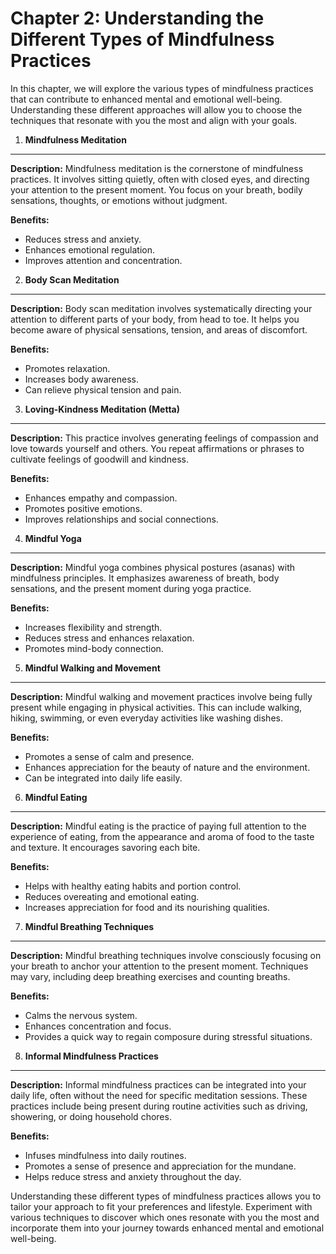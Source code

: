 Chapter 2: Understanding the Different Types of Mindfulness Practices
=====================================================================

In this chapter, we will explore the various types of mindfulness practices that can contribute to enhanced mental and emotional well-being. Understanding these different approaches will allow you to choose the techniques that resonate with you the most and align with your goals.

1. **Mindfulness Meditation**
-----------------------------

**Description:** Mindfulness meditation is the cornerstone of mindfulness practices. It involves sitting quietly, often with closed eyes, and directing your attention to the present moment. You focus on your breath, bodily sensations, thoughts, or emotions without judgment.

**Benefits:**

* Reduces stress and anxiety.
* Enhances emotional regulation.
* Improves attention and concentration.

2. **Body Scan Meditation**
---------------------------

**Description:** Body scan meditation involves systematically directing your attention to different parts of your body, from head to toe. It helps you become aware of physical sensations, tension, and areas of discomfort.

**Benefits:**

* Promotes relaxation.
* Increases body awareness.
* Can relieve physical tension and pain.

3. **Loving-Kindness Meditation (Metta)**
-----------------------------------------

**Description:** This practice involves generating feelings of compassion and love towards yourself and others. You repeat affirmations or phrases to cultivate feelings of goodwill and kindness.

**Benefits:**

* Enhances empathy and compassion.
* Promotes positive emotions.
* Improves relationships and social connections.

4. **Mindful Yoga**
-------------------

**Description:** Mindful yoga combines physical postures (asanas) with mindfulness principles. It emphasizes awareness of breath, body sensations, and the present moment during yoga practice.

**Benefits:**

* Increases flexibility and strength.
* Reduces stress and enhances relaxation.
* Promotes mind-body connection.

5. **Mindful Walking and Movement**
-----------------------------------

**Description:** Mindful walking and movement practices involve being fully present while engaging in physical activities. This can include walking, hiking, swimming, or even everyday activities like washing dishes.

**Benefits:**

* Promotes a sense of calm and presence.
* Enhances appreciation for the beauty of nature and the environment.
* Can be integrated into daily life easily.

6. **Mindful Eating**
---------------------

**Description:** Mindful eating is the practice of paying full attention to the experience of eating, from the appearance and aroma of food to the taste and texture. It encourages savoring each bite.

**Benefits:**

* Helps with healthy eating habits and portion control.
* Reduces overeating and emotional eating.
* Increases appreciation for food and its nourishing qualities.

7. **Mindful Breathing Techniques**
-----------------------------------

**Description:** Mindful breathing techniques involve consciously focusing on your breath to anchor your attention to the present moment. Techniques may vary, including deep breathing exercises and counting breaths.

**Benefits:**

* Calms the nervous system.
* Enhances concentration and focus.
* Provides a quick way to regain composure during stressful situations.

8. **Informal Mindfulness Practices**
-------------------------------------

**Description:** Informal mindfulness practices can be integrated into your daily life, often without the need for specific meditation sessions. These practices include being present during routine activities such as driving, showering, or doing household chores.

**Benefits:**

* Infuses mindfulness into daily routines.
* Promotes a sense of presence and appreciation for the mundane.
* Helps reduce stress and anxiety throughout the day.

Understanding these different types of mindfulness practices allows you to tailor your approach to fit your preferences and lifestyle. Experiment with various techniques to discover which ones resonate with you the most and incorporate them into your journey towards enhanced mental and emotional well-being.
